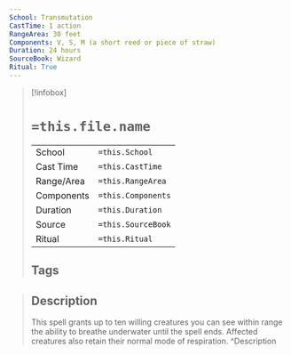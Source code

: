 ```yaml
---
School: Transmutation
CastTime: 1 action
RangeArea: 30 feet
Components: V, S, M (a short reed or piece of straw)
Duration: 24 hours
SourceBook: Wizard
Ritual: True
---
```

> [!infobox]
>
> # `=this.file.name`
> |            |                    |
> | ---------- | ------------------ |
> | School     | `=this.School`     |
> | Cast Time  | `=this.CastTime`   |
> | Range/Area | `=this.RangeArea`  |
> | Components | `=this.Components` |
> | Duration   | `=this.Duration`   |
> | Source     | `=this.SourceBook` |
> | Ritual     | `=this.Ritual`     |
>## Tags
>

> ## Description
> This spell grants up to ten willing creatures you can see within range the ability to breathe underwater until the spell ends. Affected creatures also retain their normal mode of respiration.
> ^Description